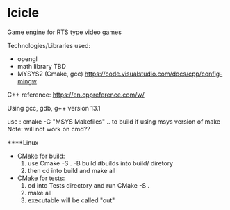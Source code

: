 # Icicle
Game engine for RTS type video games

Technologies/Libraries used:
- opengl
- math library TBD
- MYSYS2 (Cmake, gcc) https://code.visualstudio.com/docs/cpp/config-mingw


C++ reference: https://en.cppreference.com/w/

Using gcc, gdb, g++ version 13.1

use : cmake -G "MSYS Makefiles" .. to build if using msys version of make
Note: will not work on cmd??

****Linux 
- CMake for build: 
    1. use Cmake -S . -B build #builds into build/ diretory
    2. then cd into build and make all
- CMake for tests: 
    1. cd into Tests directory and run CMake -S .
    2. make all
    3. executable will be called "out"